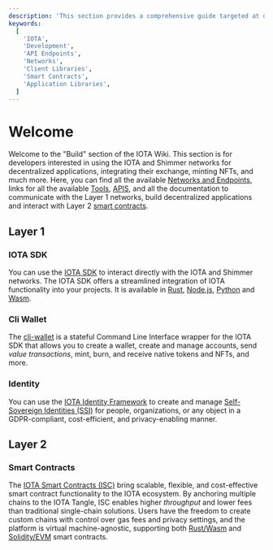 ```yaml
---
description: 'This section provides a comprehensive guide targeted at developers who want to build on the IOTA network.'
keywords:
  [
    'IOTA',
    'Development',
    'API Endpoints',
    'Networks',
    'Client Libraries',
    'Smart Contracts',
    'Application Libraries',
  ]
---
```


# Welcome

Welcome to the "Build" section of the IOTA Wiki. This section is for developers interested in using the IOTA and Shimmer
networks for decentralized applications, integrating their exchange, minting NFTs, and much more. Here, you can find all
the available [Networks and Endpoints](networks-endpoints.mdx), links for all the available
[Tools](/build/tools), [APIS](/apis/welcome), and all the documentation to communicate with the Layer 1 networks,
build
decentralized applications and interact with Layer 2 [smart contracts](#smart-contracts).

## Layer 1

### IOTA SDK

You can use the [IOTA SDK](/iota-sdk/welcome) to interact directly with the IOTA and Shimmer networks. The
IOTA SDK offers a streamlined integration of IOTA functionality into your projects. It is available in
[Rust](/iota-sdk/getting-started/rust), [Node.js](/iota-sdk/getting-started/nodejs),
[Python](/iota-sdk/getting-started/python) and [Wasm](/iota-sdk/getting-started/wasm).

### Cli Wallet

The [cli-wallet](/cli-wallet/welcome) is a stateful Command Line Interface wrapper for the IOTA SDK that
allows you to create a wallet, create and manage accounts, send _value transactions_, mint, burn, and receive native
tokens and NFTs, and more.

### Identity

You can use the [IOTA Identity Framework](/identity.rs/welcome) to create and manage
[Self-Sovereign Identities (SSI)](/identity.rs/explanations/decentralized-identifiers) for people, organizations, or
any object in a GDPR-compliant, cost-efficient, and privacy-enabling manner.

## Layer 2

### Smart Contracts

The [IOTA Smart Contracts (ISC)](/learn/smart-contracts/introduction) bring scalable, flexible, and cost-effective smart
contract functionality to the IOTA ecosystem. By anchoring multiple chains to the IOTA Tangle, ISC enables
higher _throughput_ and lower fees than traditional single-chain solutions. Users have the freedom to create custom
chains with control over gas fees and privacy settings, and the platform is virtual machine-agnostic, supporting both
[Rust/Wasm](/wasp-wasm/introduction) and [Solidity/EVM](/wasp-evm/introduction)
smart contracts.
